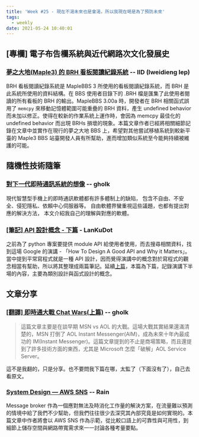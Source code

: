 ```yaml
---
title: 'Week #25 - 現在不渴未來也是會渴，所以我現在喝是為了預防未來'
tags:
  - weekly
date: 2021-05-24 10:40:01
---
```




## [專欄] 電子布告欄系統與近代網路次文化發展史
### [夢之大地(Maple3) 的 BRH 看板閱讀紀錄系統](https://github.com/ccns/dreambbs/wiki/BoardReadingHistory-zh_tw) -- IID (Iweidieng Iep)
BRH 看板閱讀紀錄系統是 MapleBBS 3 所使用的看板閱讀紀錄系統，而 BRH 是此系統所使用的資料結構。在 BBS 使用者目錄下的 .BRH 檔是匯集了此使用者閱讀的所有看板的 BRH 的輸出。MapleBBS 3.00a 時，開發者在 BRH 相關函式誤用了 `memcpy` 來移動記憶體範圍可能重疊的 BRH 資料，產生 undefined behavior 而未加以修正。使得在較新的作業系統上運作時，會因為 memcpy 最佳化的 undefined behavior 而出現 BRHs 損壞的現象。本篇文章作者已經將相關細節記錄在文章中並實作在現行的夢之大地 BBS 上，希望對其他嘗試移植系統到較新平臺的 Maple3 BBS 站臺開發人員有所幫助，進而增加類似系統至今能夠持續被維護的可能。

## 隨機性技術隨筆
### [對下一代即時通訊系統的想像](http://gholk.github.io/instant-message-app-future-work.html) -- gholk
現代智慧型手機上的即時通訊軟體都有許多體制上的缺陷， 包含不自由、不安全、侵犯隱私、依賴中心伺服器等。 自由軟體界蠻重視這些議題，也都有提出對應的解決方法， 本文介紹我自己的理解與對應的軟體。

### [[筆記] API 設計概念 - 下篇](https://airfishqi.blogspot.com/2020/07/api_12.html) - LanKuDot
之前為了 python 專案要提供 module API 給使用者使用，而去搜尋相關資料，找到這場 Google 的演講 - 「How To Design A Good API and Why it Matters」。當中提到平常寫程式就是一種 API 設計，因而覺得演講中的概念對於寫程式的觀念相當有幫助，所以將其整理成兩篇筆記。延續[上篇](https://weekly.ccns.io/week9/)，本篇為下篇，記錄演講下半場的內容，主要為類別設計與函式設計的概念。

## 文章分享
### [[翻譯] 即時通大戰 Chat Wars(上篇)](https://www.ptt.cc/bbs/Translate-CS/M.1398461158.A.34D.html) -- gholk
> 這篇文章主要是在談早期 MSN vs AOL 的大戰。這場大戰其實結果還滿清楚的，MSN 打倒了 AOL Instant Messenger(AIM)，成為未來十年內最成功的 IM(Instant Messenger)。這篇文章提到的不止是商場策略，而且還提到了許多技術方面的東西，尤其是 Microsoft 怎麼「破解」AOL Service Server。

這不是我翻的，只是分享。也不要問我下篇在哪，太監了（下面沒有了），自己去看原文。

### [System Design — AWS SNS](https://medium.com/swlh/system-design-creating-aws-sns-2aa1b2393577) -- Rain
Message broker 作為一個應對無法及時消化工作量的解決方案，在流量難以預測的情境中給了我們不少幫助，但我們往往很少去深究其內部究竟是如何實現的。本篇文章中作者將會以 AWS SNS 作為示範，從比較口語上的可靠性與可用性，到細節上儲存空間與網路帶寬需求來一一討論各種考量要點。
